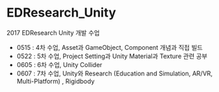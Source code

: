# EDResearch_Unity
2017 EDResearch Unity 개발 수업
- 0515 : 4차 수업, Asset과 GameObject, Component 개념과 직접 빌드
- 0522 : 5차 수업, Project Setting과 Unity Material과 Texture 관련 공부
- 0605 : 6차 수업, Unity Collider
- 0607 : 7차 수업, Unity와 Research (Education and Simulation, AR/VR, Multi-Platform) , Rigidbody